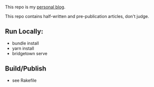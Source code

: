 This repo is my [personal blog](http://blog.tracefunc.com).

This repo contains half-written and pre-publication articles, don't judge.

## Run Locally:

- bundle install
- yarn install
- bridgetown serve

## Build/Publish

- see Rakefile
